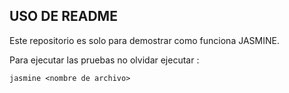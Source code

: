 ## USO DE README

Este repositorio es solo para demostrar como funciona JASMINE. 


Para ejecutar las pruebas no olvidar ejecutar :

`
jasmine <nombre de archivo>
`
